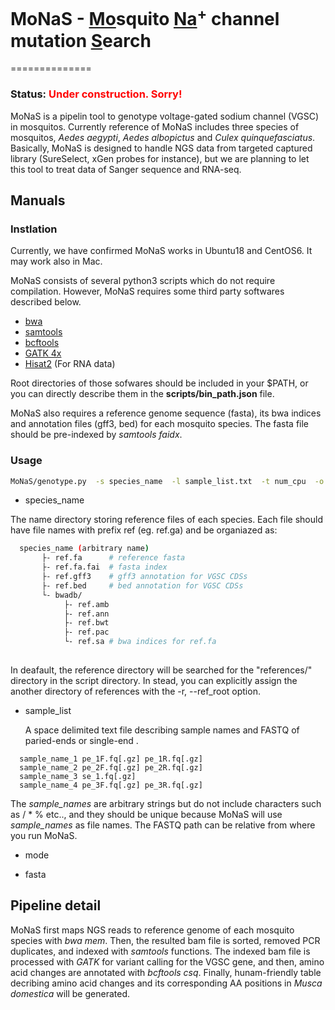 
# MoNaS - <u>Mo</u>squito <u>Na</u><sup>+</sup> channel mutation <u>S</u>earch
==============

### Status: <font color="Red">Under construction. Sorry! </font>

MoNaS is a pipelin tool to genotype voltage-gated sodium channel (VGSC) in mosquitos.
Currently reference of MoNaS includes three species of mosquitos, *Aedes aegypti*, 
*Aedes albopictus* and *Culex quinquefasciatus*. Basically, MoNaS is designed to
handle NGS data from targeted captured library (SureSelect, xGen probes for instance), but we are planning to let this
tool to treat data of Sanger sequence and RNA-seq.

Manuals
-------

### Instlation

Currently, we have confirmed MoNaS works in Ubuntu18 and CentOS6. It may work also
in Mac. 

MoNaS consists of several python3 scripts which do not require compilation.
However, MoNaS requires some third party softwares described below.
- [bwa](https://github.com/lh3/bwa) 
- [samtools](http://www.htslib.org/)
- [bcftools](http://www.htslib.org/)
- [GATK 4x](https://software.broadinstitute.org/gatk/)
- [Hisat2](https://ccb.jhu.edu/software/hisat2/index.shtml) (For RNA data)

Root directories of those sofwares should be included in your $PATH, or you can directly
describe them in the **scripts/bin_path.json** file.

MoNaS also requires a reference genome sequence (fasta), its bwa indices and annotation files 
(gff3, bed) for each mosquito species. The fasta file should be pre-indexed by *samtools faidx*. 

### Usage

```bash
MoNaS/genotype.py  -s species_name  -l sample_list.txt  -t num_cpu  -o out_dir
```
- species_name
  
The name directory storing reference files of each species. Each file should have file names with prefix ref (eg. ref.ga) and be
organiazed as:

```bash
  species_name (arbitrary name)
       ├- ref.fa      # reference fasta
       ├- ref.fa.fai  # fasta index
       ├- ref.gff3    # gff3 annotation for VGSC CDSs
       ├- ref.bed     # bed annotation for VGSC CDSs
       └- bwadb/
            ├- ref.amb
            ├- ref.ann
            ├- ref.bwt
            ├- ref.pac
            └- ref.sa # bwa indices for ref.fa
       
```
In deafault, the reference directory will be searched for the "references/" directory in the script directory. In stead, 
you can explicitly assign the another directory of references with the -r, --ref_root option.


- sample_list

  A space delimited text file describing sample names and FASTQ of paried-ends or single-end .

```
  sample_name_1 pe_1F.fq[.gz] pe_1R.fq[.gz]
  sample_name_2 pe_2F.fq[.gz] pe_2R.fq[.gz]
  sample_name_3 se_1.fq[.gz]
  sample_name_4 pe_3F.fq[.gz] pe_3R.fq[.gz]
```

The *sample_names* are arbitrary strings but do not include characters such as / * \% etc.., and they should be unique because MoNaS will use *sample_names* as file names. The FASTQ path can be relative from where you run MoNaS.

- mode

- fasta



Pipeline detail
--------------

MoNaS first maps NGS reads to reference genome of each mosquito species with *bwa mem*. 
Then, the resulted bam file is sorted, removed PCR duplicates, and indexed with *samtools* 
functions. The indexed bam file is processed with *GATK* for variant calling for the VGSC gene,
and then, amino acid changes are annotated with *bcftools csq*. Finally, hunam-friendly table
decribing amino acid changes and its corresponding AA positions in *Musca domestica* will be
generated.

